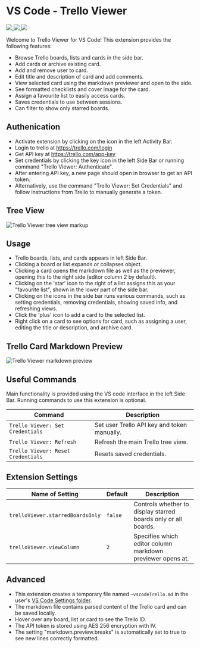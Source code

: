 # VS Code - Trello Viewer
<a href="https://marketplace.visualstudio.com/items?itemName=Ho-Wan.vscode-trello-viewer" title="Go to VS marketplace">
  <img src="https://vsmarketplacebadge.apphb.com/version-short/ho-wan.vscode-trello-viewer.svg">
</a>
<a href="https://github.com/Ho-Wan/vscode-trello-viewer" title="Go to Github repo">
  <img src="https://vsmarketplacebadge.apphb.com/installs/ho-wan.vscode-trello-viewer.svg">
</a>
<a href="https://dev.azure.com/hw-vscode/vscode-trello-viewer/_build/latest?definitionId=3?branchName=master" title="Go to Azure pipelines">
  <img src="https://dev.azure.com/hw-vscode/vscode-trello-viewer/_apis/build/status/Ho-Wan.vscode-trello-viewer?branchName=master">
</a>

Welcome to Trello Viewer for VS Code! This extension provides the following features:

- Browse Trello boards, lists and cards in the side bar.
- Add cards or archive existing card.
- Add and remove user to card.
- Edit title and description of card and add comments.
- View selected card using the markdown previewer and open to the side.
- See formatted checklists and cover image for the card.
- Assign a favourite list to easily access cards.
- Saves credentials to use between sessions.
- Can filter to show only starred boards.

## Authenication

- Activate extension by clicking on the icon in the left Activity Bar.
- Login to trello at https://trello.com/login
- Get API key at https://trello.com/app-key
- Set credentials by clicking the key icon in the left Side Bar or running command "Trello Viewer: Authenticate".
- After entering API key, a new page should open in browser to get an API token.
- Alternatively, use the command "Trello Viewer: Set Credentials" and follow instructions from Trello to manually generate a token.

## Tree View

<img src="https://raw.githubusercontent.com/Ho-Wan/vscode-trello-viewer/master/images/readme/main-tree-view-markup.png" alt="Trello Viewer tree view markup">

## Usage

- Trello boards, lists, and cards appears in left Side Bar.
- Clicking a board or list expands or collapses object.
- Clicking a card opens the markdown file as well as the previewer, opening this to the right side (editor column 2 by default).
- Clicking on the 'star' icon to the right of a list assigns this as your "favourite list", shown in the lower part of the side bar.
- Clicking on the icons in the side bar runs various commands, such as setting credentials, removing credentials, showing saved info, and refreshing views.
- Click the 'plus' icon to add a card to the selected list.
- Right click on a card to see options for card, such as assigning a user, editing the title or description, and archive card.

## Trello Card Markdown Preview

<img src="https://raw.githubusercontent.com/Ho-Wan/vscode-trello-viewer/master/images/readme/screenshot1v2-markdown-preview.png" alt="Trello Viewer markdown preview">

## Useful Commands

Main functionality is provided using the VS code interface in the left Side Bar. Running commands to use this extension is optional.

Command | Description
--- | ---
```Trello Viewer: Set Credentials``` | Set user Trello API key and token manually.
```Trello Viewer: Refresh``` | Refresh the main Trello tree view.
```Trello Viewer: Reset Credentials``` | Resets saved credentials.

## Extension Settings

Name of Setting | Default | Description
--- | --- | ---
```trelloViewer.starredBoardsOnly``` | ```false``` | Controls whether to display starred boards only or all boards.
```trelloViewer.viewColumn``` | ```2``` | Specifies which editor column markdown previewer opens at.

## Advanced

- This extension creates a temporary file named `~vscodeTrello.md` in the user's [VS Code Settings folder](https://code.visualstudio.com/docs/getstarted/settings#_settings-file-locations).
- The markdown file contains parsed content of the Trello card and can be saved locally.
- Hover over any board, list or card to see the Trello ID.
- The API token is stored using AES 256 encryption with IV.
- The setting "markdown.preview.breaks" is automatically set to true to see new lines correctly formatted.
